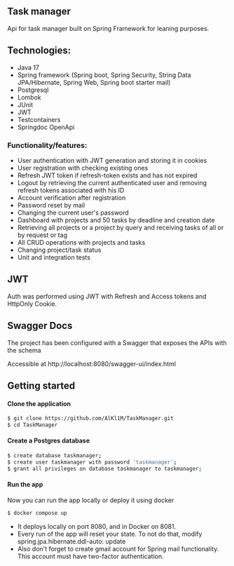## Task manager
Api for task manager built on Spring Framework for leaning purposes.

## Technologies:
* Java 17
* Spring framework (Spring boot, Spring Security, String Data JPA/Hibernate, Spring Web, Spring boot starter mail)
* Postgresql
* Lombok
* JUnit
* JWT
* Testcontainers
* Springdoc OpenApi

### Functionality/features:
* User authentication with JWT generation and storing it in cookies
* User registration with checking existing ones
* Refresh JWT token if refresh-token exists and has not expired
* Logout by retrieving the current authenticated user and removing refresh tokens associated with his ID
* Account verification after registration
* Password reset by mail
* Changing the current user's password
* Dashboard with projects and 50 tasks by deadline and creation date
* Retrieving all projects or a project by query and receiving tasks of all or by request or tag
* All CRUD operations with projects and tasks
* Changing project/task status
* Unit and integration tests

## JWT
Auth was performed using JWT with Refresh and Access tokens and HttpOnly Cookie.

## Swagger Docs
The project has been configured with a Swagger that exposes the APIs with the schema

Accessible at http://localhost:8080/swagger-ui/index.html

## Getting started

<h4> Clone the application </h4>

```bash
$ git clone https://github.com/AlKl1M/TaskManager.git
$ cd TaskManager
```

<h4>Create a Postgres database</h4>

```bash
$ create database taskmanager;
$ create user taskmanager with password 'taskmanager';
$ grant all privileges on database taskmanager to taskmanager;
```

<h4>Run the app</h4>
Now you can run the app locally or deploy it using docker

```bash
$ docker compose up
```

* It deploys locally on port 8080, and in Docker on 8081.
* Every run of the app will reset your state. To not do that, modify spring.jpa.hibernate.ddl-auto: update
* Also don't forget to create gmail account for Spring mail functionality. This account must have two-factor authentication.